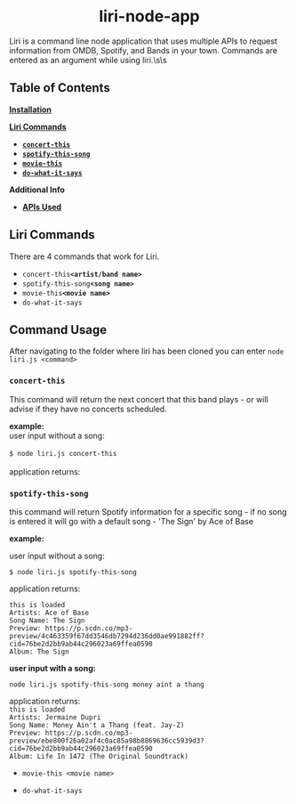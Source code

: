 <div align ="center"><h1>liri-node-app</h1></div>

Liri is a command line node application that uses multiple APIs to request information from OMDB, Spotify, and Bands in your town. Commands are entered as an argument while using liri.\s\s

## Table of Contents



[**Installation**](#installation)

[**Liri Commands**](#commands)
  * [**```concert-this```**](#concert-this)
  * [**```spotify-this-song```**](#```spotify-this-song```)
  * [**```movie-this```**](#```movie-this```)
  * [**```do-what-it-says```**](#```do-what-it-says```)


**Additional Info**
  * [**APIs Used**](#unstable-file-paths)


## Liri Commands
There are 4 commands that work for Liri. 
* ```concert-this```**```<artist/band name>```**
* ```spotify-this-song```**```<song name>```**
* ```movie-this```**```<movie name>```**
* ```do-what-it-says```

## Command Usage #
After navigating to the folder where liri has been cloned you can enter ```node liri.js <command>```

###  ```concert-this``` ###

This command will return the next concert that this band plays - or will advise if they have no concerts scheduled.<br>

**example:**<br>
user input without a song:  
<br>
```$ node liri.js concert-this```<br>
<br>
application returns:

### ```spotify-this-song``` ###

this command will return Spotify information for a specific song - if no song is entered it will go with a default song - 'The Sign' by Ace of Base <br>

**example:** <br>

user input without a song: <br>

    $ node liri.js spotify-this-song

application returns:<br>

    this is loaded
    Artists: Ace of Base
    Song Name: The Sign
    Preview: https://p.scdn.co/mp3-preview/4c463359f67dd3546db7294d236dd0ae991882ff?cid=76be2d2bb9ab44c296023a69ffea0590
    Album: The Sign
    
**user input with a song:**<br>

```node liri.js spotify-this-song money aint a thang```<br>

application returns: <br>
```this is loaded```<br>
```Artists: Jermaine Dupri```<br>
```Song Name: Money Ain't a Thang (feat. Jay-Z)```<br>
```Preview: https://p.scdn.co/mp3-preview/ebe800f26a02af4c0ac85a98b8869636cc5939d3?cid=76be2d2bb9ab44c296023a69ffea0590```<br>
```Album: Life In 1472 (The Original Soundtrack)```<br>


*  ```movie-this <movie name>```<br>



*  ```do-what-it-says``` <br>